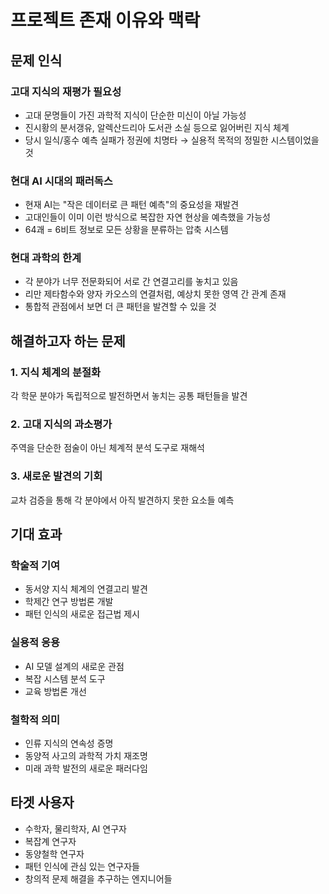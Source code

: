 # 프로젝트 존재 이유와 맥락

## 문제 인식

### 고대 지식의 재평가 필요성
- 고대 문명들이 가진 과학적 지식이 단순한 미신이 아닐 가능성
- 진시황의 분서갱유, 알렉산드리아 도서관 소실 등으로 잃어버린 지식 체계
- 당시 일식/홍수 예측 실패가 정권에 치명타 → 실용적 목적의 정밀한 시스템이었을 것

### 현대 AI 시대의 패러독스
- 현재 AI는 "작은 데이터로 큰 패턴 예측"의 중요성을 재발견
- 고대인들이 이미 이런 방식으로 복잡한 자연 현상을 예측했을 가능성
- 64괘 = 6비트 정보로 모든 상황을 분류하는 압축 시스템

### 현대 과학의 한계
- 각 분야가 너무 전문화되어 서로 간 연결고리를 놓치고 있음
- 리만 제타함수와 양자 카오스의 연결처럼, 예상치 못한 영역 간 관계 존재
- 통합적 관점에서 보면 더 큰 패턴을 발견할 수 있을 것

## 해결하고자 하는 문제

### 1. 지식 체계의 분절화
각 학문 분야가 독립적으로 발전하면서 놓치는 공통 패턴들을 발견

### 2. 고대 지식의 과소평가
주역을 단순한 점술이 아닌 체계적 분석 도구로 재해석

### 3. 새로운 발견의 기회
교차 검증을 통해 각 분야에서 아직 발견하지 못한 요소들 예측

## 기대 효과

### 학술적 기여
- 동서양 지식 체계의 연결고리 발견
- 학제간 연구 방법론 개발
- 패턴 인식의 새로운 접근법 제시

### 실용적 응용
- AI 모델 설계의 새로운 관점
- 복잡 시스템 분석 도구
- 교육 방법론 개선

### 철학적 의미
- 인류 지식의 연속성 증명
- 동양적 사고의 과학적 가치 재조명
- 미래 과학 발전의 새로운 패러다임

## 타겟 사용자
- 수학자, 물리학자, AI 연구자
- 복잡계 연구자
- 동양철학 연구자
- 패턴 인식에 관심 있는 연구자들
- 창의적 문제 해결을 추구하는 엔지니어들
